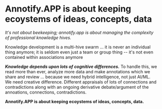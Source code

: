# Annotify.APP is about keeping ecoystems of ideas, concepts, data

*It's not about beekeeping; annotify.app is about managing the complexity of professional knowledge hives.* 

Knowledge development is a multi-hive swarm ... it is never an individual thing anymore; it is seldom even just a team or group thing -- it's not even contained within associations anymore

***Knowledge depends upon lots of cognitive differences.***  To handle this, we read more than ever, analyze more data and make annotations which we share and review ... because we need hybrid intelligence, not just AI/ML. We need creative difference. Different appraisals of lots of connections and contradictions along with an ongoing derivative debate/argument of the annoations, connections, contradictions.

**Annotify.APP is about keeping ecoystems of ideas, concepts, data.**
